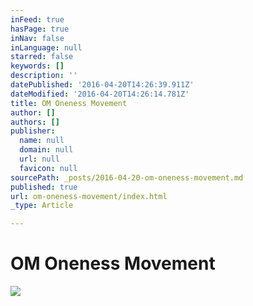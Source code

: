 ```yaml
---
inFeed: true
hasPage: true
inNav: false
inLanguage: null
starred: false
keywords: []
description: ''
datePublished: '2016-04-20T14:26:39.911Z'
dateModified: '2016-04-20T14:26:14.781Z'
title: OM Oneness Movement
author: []
authors: []
publisher:
  name: null
  domain: null
  url: null
  favicon: null
sourcePath: _posts/2016-04-20-om-oneness-movement.md
published: true
url: om-oneness-movement/index.html
_type: Article

---
```

# OM Oneness Movement
![](https://the-grid-user-content.s3-us-west-2.amazonaws.com/98ca1dc4-99e4-4498-be80-bc2e4ced4ff7.jpg)
